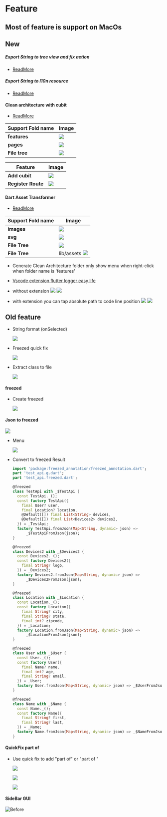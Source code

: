 # Feature 
## Most of feature is support on MacOs
## New 

  ##### Export String to tree view and fix action
  * [ReadMore](./doc/l10n_tree.md)

  ##### Export String to l10n resource
  * [ReadMore](./doc/l10n.md)


  #### Clean architecture with cubit
   * [ReadMore](./doc/clean_architecture.md)
   
  | Support Fold name  | Image                                           |
  |---------------|-------------------------------------------------|
  | **features** | ![](./image/clean_architecture/support_features.png)    |
  | **pages** | ![](./image/clean_architecture/support_pages.png)    |
  | **File tree** | ![](./image/clean_architecture/tree.png)       |
  
  | Feature | Image                                           |
  |---------------|-------------------------------------------------|
  | **Add cubit** | ![](./image/clean_architecture/add_cubit.png)    |
  | **Register Route** | ![](./image/clean_architecture/auto_route.png)    |


  #### Dart Asset Transformer
  * [ReadMore](./doc/assets_creator.md)
 
 | Support Fold name  | Image                                           |
 |---------------|-------------------------------------------------|
 | **images** | ![](./image/assets_creator/support_png.png)    |
 | **svg** | ![](./image/assets_creator/support_svg.png)    |
 | **File Tree** | ![](./image/assets_creator/all_data.png)       |
 | **File Tree** | lib/assets ![](./image/assets_creator/create.png)    
 
 

  - Generate Clean Architecture folder only show menu when right-click when folder name is 'features'


  * [Vscode extension flutter logger easy life](https://marketplace.visualstudio.com/items?itemName=jackFan.lazy-jack-flutter-logger-easy-life)

  * without extension
  ![](./image/logger/color_looger_bad1.png)
  ![](./image/logger/color_looger_bad2.png)

  * with extension you can tap absolute path to code line position
  ![](./image/logger/color_looger_good1.png)
  ![](./image/logger/color_looger_good2.png)




## Old feature



  * String format (onSelected)
  
    ![](./image/quickfix/string_format.png)
  * Freezed quick fix

    ![](./image/quickfix/freezed/freezed_class_q_fix.png)
  * Extract class to file

    ![](./image/quickfix/class/excract_class.png)

#### freezed 
  * Create freezed

    ![](./image/menu/freezed_menu.png)


#### Json to freezed

  ![](./image/quickfix/json_to_freezed.png)
  
  * Menu

    ![](./image/quickfix/freezed/json_to_freezed.png)

  * Convert to freezed Result
    ```dart 
    import 'package:freezed_annotation/freezed_annotation.dart';
    part 'test_api.g.dart';
    part 'test_api.freezed.dart';

    @freezed
    class TestApi with _$TestApi {
      const TestApi._();
      const factory TestApi({
        final User? user,
        final Location? location,
        @Default([]) final List<String> devices,
        @Default([]) final List<Devices2> devices2,
      }) = _TestApi;
      factory TestApi.fromJson(Map<String, dynamic> json) =>
          _$TestApiFromJson(json);
    }

    @freezed
    class Devices2 with _$Devices2 {
      const Devices2._();
      const factory Devices2({
        final String? logo,
      }) = _Devices2;
      factory Devices2.fromJson(Map<String, dynamic> json) =>
          _$Devices2FromJson(json);
    }

    @freezed
    class Location with _$Location {
      const Location._();
      const factory Location({
        final String? city,
        final String? state,
        final int? zipcode,
      }) = _Location;
      factory Location.fromJson(Map<String, dynamic> json) =>
          _$LocationFromJson(json);
    }

    @freezed
    class User with _$User {
      const User._();
      const factory User({
        final Name? name,
        final int? age,
        final String? email,
      }) = _User;
      factory User.fromJson(Map<String, dynamic> json) => _$UserFromJson(json);
    }

    @freezed
    class Name with _$Name {
      const Name._();
      const factory Name({
        final String? first,
        final String? last,
      }) = _Name;
      factory Name.fromJson(Map<String, dynamic> json) => _$NameFromJson(json);
    }


    ```


#### QuickFix part of
* Use quick fix to add "part of" or "part of "

  ![](./image/quickfix/part_of_error.png)

  ![](./image/quickfix/part_of_quick_fix_action.png)

  ![](./image/quickfix/part_of_quick_fix_done.png)

#### SideBar GUI

![Before](./image/sideBar.png)


